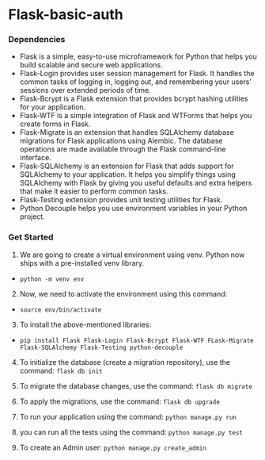 # Flask-basic-auth

### Dependencies
- Flask is a simple, easy-to-use microframework for Python that helps you build scalable and secure web applications.
- Flask-Login provides user session management for Flask. It handles the common tasks of logging in, logging out, and remembering your users’ sessions over extended periods of time.
- Flask-Bcrypt is a Flask extension that provides bcrypt hashing utilities for your application.
- Flask-WTF is a simple integration of Flask and WTForms that helps you create forms in Flask.
- Flask-Migrate is an extension that handles SQLAlchemy database migrations for Flask applications using Alembic. The database operations are made available through the Flask command-line interface.
- Flask-SQLAlchemy is an extension for Flask that adds support for SQLAlchemy to your application. It helps you simplify things using SQLAlchemy with Flask by giving you useful defaults and extra helpers that make it easier to perform common tasks.
- Flask-Testing extension provides unit testing utilities for Flask.
- Python Decouple helps you use environment variables in your Python project.

### Get Started
1. We are going to create a virtual environment using venv. Python now ships with a pre-installed venv library. 
- `python -m venv env`

2. Now, we need to activate the environment using this command:
- `source env/bin/activate`

3. To install the above-mentioned libraries:
- `pip install Flask Flask-Login Flask-Bcrypt Flask-WTF FLask-Migrate Flask-SQLAlchemy Flask-Testing python-decouple`

4. To initialize the database (create a migration repository), use the command:
`flask db init`

5. To migrate the database changes, use the command:
`flask db migrate`

6. To apply the migrations, use the command:
`flask db upgrade`

7. To run your application using the command:
`python manage.py run`

8. you can run all the tests using the command:
`python manage.py test`

9. To create an Admin user:
`python manage.py create_admin`